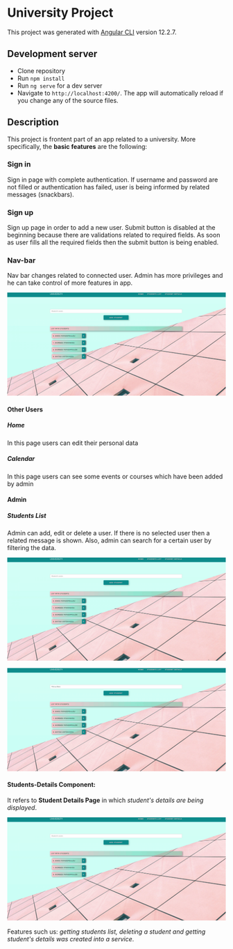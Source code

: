 # University Project

This project was generated with [Angular CLI](https://github.com/angular/angular-cli) version 12.2.7.


## Development server

- Clone repository 
- Run `npm install` 
- Run `ng serve` for a dev server
- Navigate to `http://localhost:4200/`. The app will automatically reload if you change any of the source files.

## Description

This project is frontent part of an app related to a university. 
More specifically, the **basic features** are the following:

### Sign in 
Sign in page with complete authentication. If username and password are not filled or authentication has failed, user is being informed by related messages (snackbars).  

### Sign up
Sign up page in order to add a new user. Submit button is disabled at the beginning because there are validations related to required fields. As soon as user fills all the required fields then the submit button is being enabled.

### Nav-bar
Nav bar changes related to connected user. Admin has more privileges and he can take control of more features in app.

![](nav_bar.gif) 

#### Other Users
##### Home 
In this page users can edit their personal data 

##### Calendar 
In this page users can see some events or courses which have been added by admin  

#### Admin
##### Students List
Admin can add, edit or delete a user. If there is no selected user then a related message is shown. Also, admin can search for a certain user by filtering the data.
    
![](home.gif) 
    

![](students_list.gif) 
     
#### Students-Details Component:
It refers to **Student Details Page** in which *student's details are being displayed*. 
    
![](students_details.gif) 
    
Features such us: *getting students list, deleting a student and getting student's details was created into a service*.
